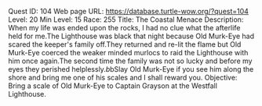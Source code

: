 Quest ID: 104
Web page URL: https://database.turtle-wow.org/?quest=104
Level: 20
Min Level: 15
Race: 255
Title: The Coastal Menace
Description: When my life was ended upon the rocks, I had no clue what the afterlife held for me.The Lighthouse was black that night because Old Murk-Eye had scared the keeper's family off.They returned and re-lit the flame but Old Murk-Eye coerced the weaker minded murlocs to raid the Lighthouse with him once again.The second time the family was not so lucky and before my eyes they perished helplessly.$b$bSlay Old Murk-Eye if you see him along the shore and bring me one of his scales and I shall reward you.
Objective: Bring a scale of Old Murk-Eye to Captain Grayson at the Westfall Lighthouse.
